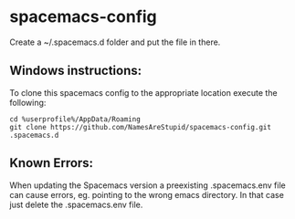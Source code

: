 # spacemacs-config

Create a ~/.spacemacs.d folder and put the file in there.

## Windows instructions:

To clone this spacemacs config to the appropriate location execute the following:
```
cd %userprofile%/AppData/Roaming
git clone https://github.com/NamesAreStupid/spacemacs-config.git .spacemacs.d

```

## Known Errors:
When updating the Spacemacs version a preexisting .spacemacs.env file can cause errors, eg. pointing to the wrong emacs directory. In that case just delete the .spacemacs.env file.
